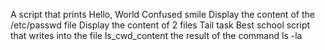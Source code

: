 A script that prints Hello, World
Confused smile
Display the content of the /etc/passwd file
Display the content of 2 files
Tail task
Best school
script that writes into the file ls_cwd_content the result of the command ls -la
